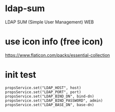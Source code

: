 # ldap-sum
LDAP SUM (Simple User Management) WEB




# use icon info (free icon)
https://www.flaticon.com/packs/essential-collection


# init test
```
propsService.set("LDAP_HOST", host)
propsService.set("LDAP_PORT", port)
propsService.set("LDAP_BIND_DN", bind-dn)
propsService.set("LDAP_BIND_PASSWORD", admin)
propsService.set("LDAP_BASE_DN", base-dn)
```
